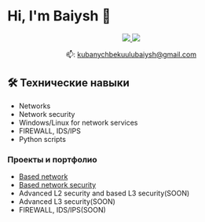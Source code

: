 # Hi, I'm Baiysh 👋
<p align='center'>
   <a href="https://www.linkedin.com/in/romankh3/">
       <img src="https://img.shields.io/badge/linkedin-%230077B5.svg?&style=for-the-badge&logo=linkedin&logoColor=white"/>
   </a>
   <a href="https://t.me/baiysh9988">
       <img src="https://img.shields.io/badge/Telegram-2CA5E0?style=for-the-badge&logo=telegram&logoColor=white"/>
   </a>
<p align='center'>
   📫: <a href='mailto:kubanychbekuulubaiysh@gmail.com'>kubanychbekuulubaiysh@gmail.com</a>
</p>

## 🛠 Технические навыки
*   Networks
*   Network security
*   Windows/Linux for network services
*   FIREWALL, IDS/IPS
*   Python scripts

### Проекты и портфолио

*   <a href="https://github.com/baiysh9988/basic-network">Based network</a>
*   <a href="https://github.com/baiysh9988/based-network-security/tree/main">Based network security</a>
*   Advanced L2 security and based L3 security(SOON)
*   Advanced L3 security(SOON)
*   FIREWALL, IDS/IPS(SOON)
